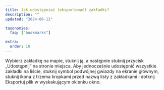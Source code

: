 ```yaml
---
title: Jak udostępniać (eksportować) zakładki?
description: ""
updated: "2024-06-12"

taxonomies:
  faq: ["bookmarks"]

extra:
  order: 10
---
```


Wybierz zakładkę na mapie, stuknij ją, a następnie stuknij przycisk „Udostępnij” na stronie miejsca. Aby jednocześnie udostępnić wszystkie zakładki na liście, stuknij symbol podwójnej gwiazdy na ekranie głównym, stuknij ikona z trzema kropkami przed nazwą listy z zakładkami i dotknij Eksportuj plik w wyskakującym okienku okno.
